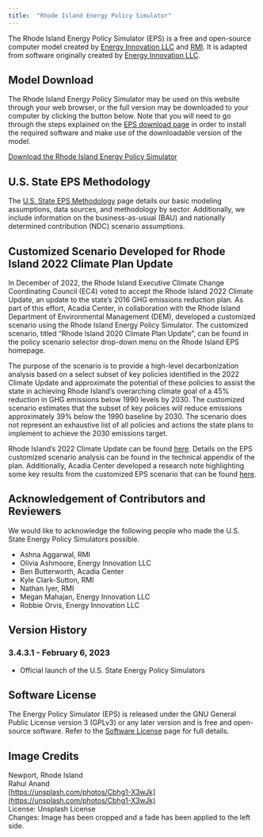 ```yaml
---
title:  "Rhode Island Energy Policy Simulator"
---
```


The Rhode Island Energy Policy Simulator (EPS) is a free and open-source computer model created by [Energy Innovation LLC](https://energyinnovation.org/) and [RMI](https://rmi.org/).  It is adapted from software originally created by [Energy Innovation LLC](https://energyinnovation.org/).

## Model Download

The Rhode Island Energy Policy Simulator may be used on this website through your web browser, or the full version may be downloaded to your computer by clicking the button below.  Note that you will need to go through the steps explained on the [EPS download page](../download) in order to install the required software and make use of the downloadable version of the model.

<p><a href="https://github.com/EnergyInnovation/eps-rhodeisland/archive/refs/tags/3.4.3.zip" class="btn">Download the Rhode Island Energy Policy Simulator</a></p>

## U.S. State EPS Methodology

The [U.S. State EPS Methodology](../us-state-eps-methodology) page details our basic modeling assumptions, data sources, and methodology by sector. Additionally, we include information on the business-as-usual (BAU) and nationally determined contribution (NDC) scenario assumptions.

## Customized Scenario Developed for Rhode Island 2022 Climate Plan Update
In December of 2022, the Rhode Island Executive Climate Change Coordinating Council (EC4) voted to accept the Rhode Island 2022 Climate Update, an update to the state’s 2016 GHG emissions reduction plan. As part of this effort, Acadia Center, in collaboration with the Rhode Island Department of Environmental Management (DEM), developed a customized scenario using the Rhode Island Energy Policy Simulator. The customized scenario, titled “Rhode Island 2020 Climate Plan Update”, can be found in the policy scenario selector drop-down menu on the Rhode Island EPS homepage. 

The purpose of the scenario is to provide a high-level decarbonization analysis based on a select subset of key policies identified in the 2022 Climate Update and approximate the potential of these policies to assist the state in achieving Rhode Island’s overarching climate goal of a 45% reduction in GHG emissions below 1990 levels by 2030. The customized scenario estimates that the subset of key policies will reduce emissions approximately 39% below the 1990 baseline by 2030. The scenario does not represent an exhaustive list of all policies and actions the state plans to implement to achieve the 2030 emissions target. 

Rhode Island’s 2022 Climate Update can be found [here](https://climatechange.ri.gov/sites/g/files/xkgbur481/files/2022-12/draft-2022-update-121422.pdf). Details on the EPS customized scenario analysis can be found in the technical appendix of the plan. Additionally, Acadia Center developed a research note highlighting some key results from the customized EPS scenario that can be found [here](https://acadiacenter.org/rieps/). 

## Acknowledgement of Contributors and Reviewers

We would like to acknowledge the following people who made the U.S. State Energy Policy Simulators possible.

* Ashna Aggarwal, RMI
* Olivia Ashmoore, Energy Innovation LLC
* Ben Butterworth, Acadia Center
* Kyle Clark-Sutton, RMI
* Nathan Iyer, RMI
* Megan Mahajan, Energy Innovation LLC
* Robbie Orvis, Energy Innovation LLC

## Version History

### **3.4.3.1 - February 6, 2023**

* Official launch of the U.S. State Energy Policy Simulators

## Software License

The Energy Policy Simulator (EPS) is released under the GNU General Public License version 3 (GPLv3) or any later version and is free and open-source software.  Refer to the [Software License](../software-license) page for full details.

## Image Credits
Newport, Rhode Island<br/>
Rahul Anand<br/>
[https://unsplash.com/photos/Cbhg1-X3wJk](https://unsplash.com/photos/Cbhg1-X3wJk)<br/>
License: Unsplash License<br/>
Changes: Image has been cropped and a fade has been applied to the left side.<br/>
